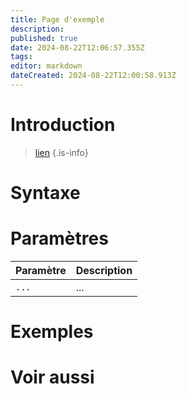 ```yaml
---
title: Page d'exemple
description: 
published: true
date: 2024-08-22T12:06:57.355Z
tags: 
editor: markdown
dateCreated: 2024-08-22T12:00:58.913Z
---
```


# Introduction

>  [lien](https://leo-mathy.fr)
{.is-info}

# Syntaxe

# Paramètres

| Paramètre | Description |
| --------- | ----------- |
| `...`     | ...         |

# Exemples

# Voir aussi
